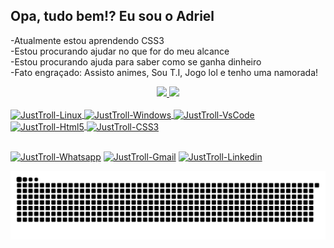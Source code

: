 ## Opa, tudo bem!? Eu sou o Adriel

-Atualmente estou aprendendo CSS3<br>
-Estou procurando ajudar no que for do meu alcance<br>
-Estou procurando ajuda para saber como se ganha dinheiro<br>
-Fato engraçado: Assisto animes, Sou T.I, Jogo lol e tenho uma namorada!<br>

<div align="center">
  <a href="https://github.com/JustTroll">
  <img height="180em" src="https://github-readme-stats.vercel.app/api?username=JustTroll&show_icons=true&theme=blue-green&include_all_commits=true&count_private=true"/>
  <img height="140em" src="https://github-readme-stats.vercel.app/api/top-langs/?username=JustTroll&theme=blue-green"/>
</div>

<div style="display: inline_block"><br>
  <img align="center" alt="JustTroll-Linux" height="40" width="50" src="https://cdn.jsdelivr.net/gh/devicons/devicon/icons/linux/linux-original.svg" />
  <img align="center" alt="JustTroll-Windows" height="40" width="50" src="https://cdn.jsdelivr.net/gh/devicons/devicon/icons/windows8/windows8-original.svg" />
  <img align="center" alt="JustTroll-VsCode" height="40" width="50" src="https://cdn.jsdelivr.net/gh/devicons/devicon/icons/vscode/vscode-original.svg" />
  <img align="center" alt="JustTroll-Html5" height="40" width="50" src="https://cdn.jsdelivr.net/gh/devicons/devicon/icons/html5/html5-original.svg"/>
  <img align="center" alt="JustTroll-CSS3" height="40" width="50" src="https://cdn.jsdelivr.net/gh/devicons/devicon/icons/css3/css3-original.svg" />
  
</div>

##
  
<div>
  <a href="https://api.whatsapp.com/send?phone=55054999502846&text=Texto%20aqui">
  <img align= "center" alt="JustTroll-Whatsapp" src="https://img.shields.io/badge/WhatsApp-25D366?style=for-the-badge&logo=whatsapp&logoColor=white" /></a>
  <a href = "mailto:contatojusttroll@gmail.com">
  <img align= "center" alt="JustTroll-Gmail" src="https://img.shields.io/badge/Gmail-D14836?style=for-the-badge&logo=gmail&logoColor=white" /></a>
  <a href="https://www.linkedin.com/in/adriel-de-assis-023998221/">
  <img align= "center" alt="JustTroll-Linkedin" src="https://img.shields.io/badge/LinkedIn-0077B5?style=for-the-badge&logo=linkedin&logoColor=white" /></a>
</div>
 
![Snake animation](https://github.com/JustTroll/JustTroll/blob/output/github-contribution-grid-snake.svg)
